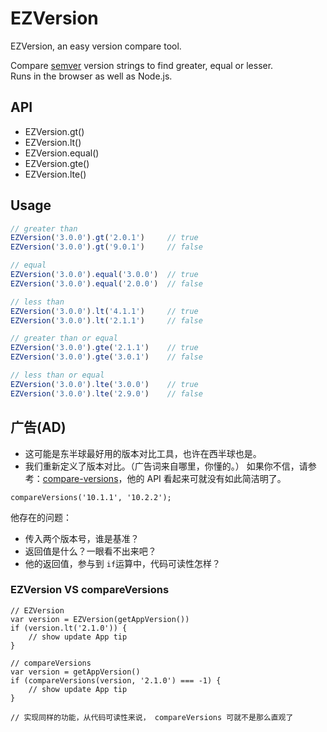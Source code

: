 # EZVersion
EZVersion, an easy version compare tool.

Compare [semver](http://semver.org/) version strings to find greater, equal or lesser.  
Runs in the browser as well as Node.js.


## API
- EZVersion.gt()
- EZVersion.lt()
- EZVersion.equal()
- EZVersion.gte()
- EZVersion.lte()


## Usage
```javascript
// greater than
EZVersion('3.0.0').gt('2.0.1')     // true
EZVersion('3.0.0').gt('9.0.1')     // false

// equal
EZVersion('3.0.0').equal('3.0.0')  // true
EZVersion('3.0.0').equal('2.0.0')  // false

// less than
EZVersion('3.0.0').lt('4.1.1')     // true
EZVersion('3.0.0').lt('2.1.1')     // false

// greater than or equal
EZVersion('3.0.0').gte('2.1.1')    // true
EZVersion('3.0.0').gte('3.0.1')    // false

// less than or equal
EZVersion('3.0.0').lte('3.0.0')    // true
EZVersion('3.0.0').lte('2.9.0')    // false
```

## 广告(AD)
- 这可能是东半球最好用的版本对比工具，也许在西半球也是。
- 我们重新定义了版本对比。（广告词来自哪里，你懂的。）
如果你不信，请参考：[compare-versions](https://www.npmjs.com/package/compare-versions)，他的 API 看起来可就没有如此简洁明了。
```
compareVersions('10.1.1', '10.2.2');
```
他存在的问题：
- 传入两个版本号，谁是基准？
- 返回值是什么？一眼看不出来吧？
- 他的返回值，参与到 ```if```运算中，代码可读性怎样？

### EZVersion VS compareVersions
```
// EZVersion
var version = EZVersion(getAppVersion())
if (version.lt('2.1.0')) {
	// show update App tip
}

// compareVersions
var version = getAppVersion()
if (compareVersions(version, '2.1.0') === -1) {
	// show update App tip
}

// 实现同样的功能，从代码可读性来说， compareVersions 可就不是那么直观了
```




